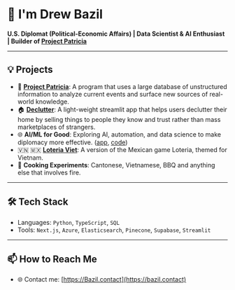 # 👋 I'm Drew Bazil

**U.S. Diplomat (Political-Economic Affairs) | Data Scientist & AI Enthusiast | Builder of [Project Patricia](https://projectpatricia.com)**

---

## 💡 Projects

- 🤖 **[Project Patricia](https://projectpatricia.com)**: A program that uses a large database of unstructured information to analyze current events and surface new sources of real-world knowledge.
- 🏠 **[Declutter](https://github.com/dbazil1/declutter)**: A light-weight streamlit app that helps users declutter their home by selling things to people they know and trust rather than mass marketplaces of strangers.
- 🌐 **AI/ML for Good**: Exploring AI, automation, and data science to make diplomacy more effective. ([app](http://declutter.streamlit.app), [code](https://github.com/dbazil1/declutter))
- 🇻🇳 🇲🇽 **[Loteria Viet](https://github.com/dbazil1/loteria-viet)**: A version of the Mexican game Loteria, themed for Vietnam.
- 🍜 **Cooking Experiments**: Cantonese, Vietnamese, BBQ and anything else that involves fire.

---

## 🛠️ Tech Stack

- Languages: `Python`, `TypeScript`, `SQL`
- Tools: `Next.js`, `Azure`, `Elasticsearch`, `Pinecone`, `Supabase`, `Streamlit`

---

## 📫 How to Reach Me

- 🌐 Contact me: [https://Bazil.contact](https://bazil.contact)
